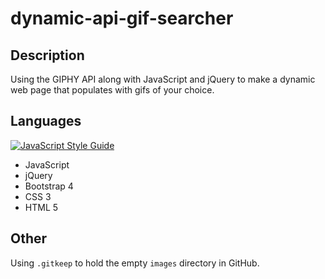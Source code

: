 # dynamic-api-gif-searcher

## Description
Using the GIPHY API along with JavaScript and jQuery to make a dynamic web page that populates with gifs of your choice.

## Languages
[![JavaScript Style Guide](https://img.shields.io/badge/code_style-standard-brightgreen.svg)](https://standardjs.com)
  * JavaScript
  * jQuery
  * Bootstrap 4
  * CSS 3
  * HTML 5

## Other
Using `.gitkeep` to hold the empty `images` directory in GitHub.
